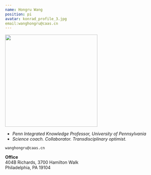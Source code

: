 ```yaml
---
name: Hongru Wang
position: pi
avatar: konrad_profile_3.jpg
email:wanghongru@caas.cn
---
```


<img width="300" src="{{site.baseurl}}/images/people/{{page.avatar}}" data-action="zoom">

- _Penn Integrated Knowledge Professor, University of Pennsylvania_<br>
- _Science coach. Collaborator. Transdisciplinary optimist._

<i class="fa fa-envelope-o"></i> `wanghongru@caas.cn`

**Office**<br>
404B Richards, 3700 Hamilton Walk <br>
Philadelphia, PA 19104

